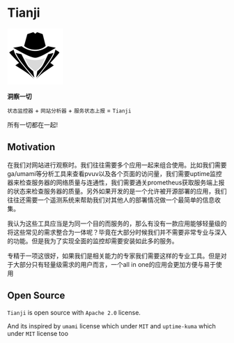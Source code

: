 # Tianji

<img src="./public/icon.svg" width="128" />

**洞察一切**

`状态监控器` + `网站分析器` + `服务状态上报` = `Tianji`

所有一切都在一起!

## Motivation

在我们对网站进行观察时。我们往往需要多个应用一起来组合使用。比如我们需要ga/umami等分析工具来查看pvuv以及各个页面的访问量，我们需要uptime监控器来检查服务器的网络质量与连通性，我们需要通关prometheus获取服务端上报的状态来检查服务器的质量。另外如果开发的是一个允许被开源部署的应用，我们往往还需要一个遥测系统来帮助我们对其他人的部署情况做一个最简单的信息收集。

我认为这些工具应当是为同一个目的而服务的，那么有没有一款应用能够轻量级的将这些常见的需求整合为一体呢？毕竟在大部分时候我们并不需要非常专业与深入的功能。但是我为了实现全面的监控却需要安装如此多的服务。

专精于一项这很好，如果我们是相关能力的专家我们需要这样的专业工具。但是对于大部分只有轻量级需求的用户而言，一个all in one的应用会更加方便与易于使用

## Open Source

`Tianji` is open source with `Apache 2.0` license.

And its inspired by `umami` license which under `MIT` and `uptime-kuma` which under `MIT` license too
